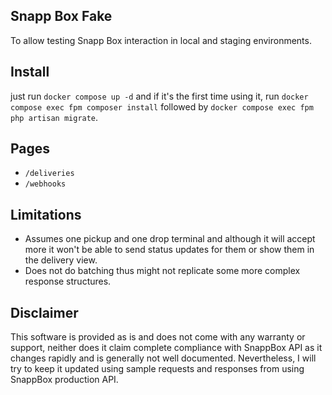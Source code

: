 ## Snapp Box Fake

To allow testing Snapp Box interaction in local and staging environments.

## Install

just run `docker compose up -d` and if it's the first time using it,
run `docker compose exec fpm composer install`
followed by `docker compose exec fpm php artisan migrate`.

## Pages

- `/deliveries`
- `/webhooks`

## Limitations

- Assumes one pickup and one drop terminal and although it will accept more it won't be able to send status updates for 
them or show them in the delivery view.
- Does not do batching thus might not replicate some more complex response structures.

## Disclaimer

This software is provided as is and does not come with any warranty or support, neither does it claim complete compliance
with SnappBox API as it changes rapidly and is generally not well documented. Nevertheless, I will try to keep it updated
using sample requests and responses from using SnappBox production API.
